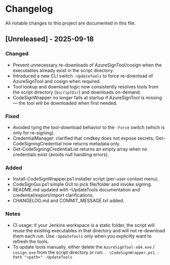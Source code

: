 # Changelog

All notable changes to this project are documented in this file.

## [Unreleased] - 2025-09-18
### Changed
- Prevent unnecessary re-downloads of AzureSignTool/cosign when the executables already exist in the script directory.
- Introduced a new CLI switch `-UpdateTools` to force re-download of AzureSignTool and cosign when required.
- Tool lookup and download logic now consistently resolves tools from the script directory (`$scriptDir`) and downloads on-demand.
- CodeSignWrapper no longer fails at startup if AzureSignTool is missing — the tool will be downloaded when first needed.

### Fixed
- Avoided tying the tool-download behavior to the `-Force` switch (which is only for re-signing).
- CredentialManager: clarified that cmdkey does not expose secrets; Get-CodeSigningCredential now returns metadata only.
- Get-CodeSigningCredentialList returns an empty array when no credentials exist (avoids null handling errors).

### Added
- Install-CodeSignWrapper.ps1 installer script (per-user context menu).
- CodeSignGui.ps1 simple GUI to pick file/folder and invoke signing.
- README.md updated with -UpdateTools documentation and credential/export/import clarifications.
- CHANGELOG.md and COMMIT_MESSAGE.txt added.

### Notes
- CI usage: if your Jenkins workspace is a static folder, the script will reuse the existing executables in that directory and will not re-download them each run. Use `-UpdateTools` only when you explicitly want to refresh the tools.
- To update tools manually, either delete the `AzureSignTool-x64.exe` / `cosign.exe` from the script directory or run:
  `. \CodeSignWrapper.ps1 -Path "<path>" -UpdateTools`
